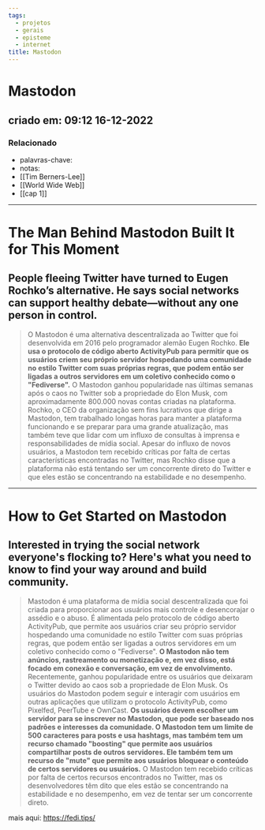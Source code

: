 ```yaml
---
tags:
  - projetos
  - gerais
  - episteme
  - internet
title: Mastodon
---
```


# Mastodon

## criado em: 09:12 16-12-2022

### Relacionado

- palavras-chave: 
- notas: 
- [[Tim Berners-Lee]]
- [[World Wide Web]]
- [[cap 1]]
---

# The Man Behind Mastodon Built It for This Moment

## People fleeing Twitter have turned to Eugen Rochko’s alternative. He says social networks can support healthy debate—without any one person in control.

>O Mastodon é uma alternativa descentralizada ao Twitter que foi desenvolvida em 2016 pelo programador alemão Eugen Rochko. **Ele usa o protocolo de código aberto ActivityPub para permitir que os usuários criem seu próprio servidor hospedando uma comunidade no estilo Twitter com suas próprias regras, que podem então ser ligadas a outros servidores em um coletivo conhecido como o "Fediverse".** O Mastodon ganhou popularidade nas últimas semanas após o caos no Twitter sob a propriedade do Elon Musk, com aproximadamente 800.000 novas contas criadas na plataforma. Rochko, o CEO da organização sem fins lucrativos que dirige a Mastodon, tem trabalhado longas horas para manter a plataforma funcionando e se preparar para uma grande atualização, mas também teve que lidar com um influxo de consultas à imprensa e responsabilidades de mídia social. Apesar do influxo de novos usuários, a Mastodon tem recebido críticas por falta de certas características encontradas no Twitter, mas Rochko disse que a plataforma não está tentando ser um concorrente direto do Twitter e que eles estão se concentrando na estabilidade e no desempenho.

---

# How to Get Started on Mastodon

## Interested in trying the social network everyone's flocking to? Here's what you need to know to find your way around and build community.

>Mastodon é uma plataforma de mídia social descentralizada que foi criada para proporcionar aos usuários mais controle e desencorajar o assédio e o abuso. É alimentada pelo protocolo de código aberto ActivityPub, que permite aos usuários criar seu próprio servidor hospedando uma comunidade no estilo Twitter com suas próprias regras, que podem então ser ligadas a outros servidores em um coletivo conhecido como o "Fediverse". **O Mastodon não tem anúncios, rastreamento ou monetização e, em vez disso, está focado em conexão e conversação, em vez de envolvimento.** Recentemente, ganhou popularidade entre os usuários que deixaram o Twitter devido ao caos sob a propriedade de Elon Musk. Os usuários do Mastodon podem seguir e interagir com usuários em outras aplicações que utilizam o protocolo ActivityPub, como Pixelfed, PeerTube e OwnCast. **Os usuários devem escolher um servidor para se inscrever no Mastodon, que pode ser baseado nos padrões e interesses da comunidade. O Mastodon tem um limite de 500 caracteres para posts e usa hashtags, mas também tem um recurso chamado "boosting" que permite aos usuários compartilhar posts de outros servidores. Ele também tem um recurso de "mute" que permite aos usuários bloquear o conteúdo de certos servidores ou usuários.** O Mastodon tem recebido críticas por falta de certos recursos encontrados no Twitter, mas os desenvolvedores têm dito que eles estão se concentrando na estabilidade e no desempenho, em vez de tentar ser um concorrente direto.

mais aqui: https://fedi.tips/
